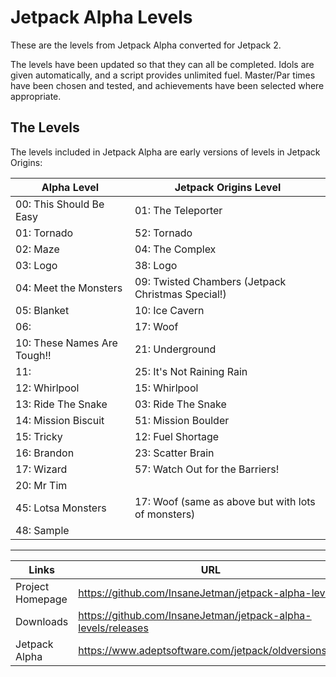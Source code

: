 # Jetpack Alpha Levels

These are the levels from Jetpack Alpha converted for Jetpack 2.

The levels have been updated so that they can all be completed.
Idols are given automatically, and a script provides unlimited fuel.
Master/Par times have been chosen and tested, and achievements have been selected where appropriate.

## The Levels

The levels included in Jetpack Alpha are early versions of levels in Jetpack Origins:

| Alpha Level                 | Jetpack Origins Level                              |
| --------------------------- | -------------------------------------------------- |
| 00: This Should Be Easy     | 01: The Teleporter                                 |
| 01: Tornado                 | 52: Tornado                                        |
| 02: Maze                    | 04: The Complex                                    |
| 03: Logo                    | 38: Logo                                           |
| 04: Meet the Monsters       | 09: Twisted Chambers (Jetpack Christmas Special!)  |
| 05: Blanket                 | 10: Ice Cavern                                     |
| 06:                         | 17: Woof                                           |
| 10: These Names Are Tough!! | 21: Underground                                    |
| 11:                         | 25: It's Not Raining Rain                          |
| 12: Whirlpool               | 15: Whirlpool                                      |
| 13: Ride The Snake          | 03: Ride The Snake                                 |
| 14: Mission Biscuit         | 51: Mission Boulder                                |
| 15: Tricky                  | 12: Fuel Shortage                                  |
| 16: Brandon                 | 23: Scatter Brain                                  |
| 17: Wizard                  | 57: Watch Out for the Barriers!                    |
| 20: Mr Tim                  |                                                    |
| 45: Lotsa Monsters          | 17: Woof (same as above but with lots of monsters) |
| 48: Sample                  |                                                    |

------------------------------------------------------------------------------------
| Links            | URL                                                           |
| ---------------- | ------------------------------------------------------------- |
| Project Homepage | https://github.com/InsaneJetman/jetpack-alpha-levels          |
| Downloads        | https://github.com/InsaneJetman/jetpack-alpha-levels/releases |
| Jetpack Alpha    | https://www.adeptsoftware.com/jetpack/oldversions.zip         |
